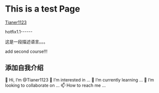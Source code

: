 <h1>This is a test Page</h1>


[Tianer1123](http://Tianer1123.github.io)


hotfix1.1------


这是一段描述语言。。。


add second course!!!


## 添加自我介绍

👋 Hi, I’m @Tianer1123
👀 I’m interested in ...
🌱 I’m currently learning ...
💞️ I’m looking to collaborate on ...
📫 How to reach me ...

